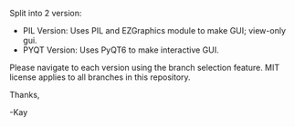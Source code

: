 Split into 2 version:
 - PIL Version: Uses PIL and EZGraphics module to make GUI; view-only gui.
 - PYQT Version: Uses PyQT6 to make interactive GUI.
 
Please navigate to each version using the branch selection feature. 
MIT license applies to all branches in this repository.

Thanks,

\-Kay
